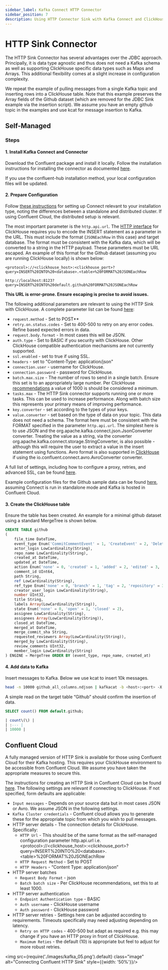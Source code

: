 ```yaml
---
sidebar_label: Kafka Connect HTTP Connector
sidebar_position: 7
description: Using HTTP Connector Sink with Kafka Connect and ClickHouse
---
```


# HTTP Sink Connector

The HTTP Sink Connector has several advantages over the JDBC approach. Principally, it is data type agnostic and thus does not need a Kafka schema as well as supporting ClickHouse specific data types such as Maps and Arrays. This additional flexibility comes at a slight increase in configuration complexity.

We repeat the example of pulling messages from a single Kafka topic and inserting rows into a ClickHouse table. Note that this example preserves the Array fields of the Github dataset (which are removed for the JDBC Sink example via the insertion script). We assume you have an empty github topic in the examples and use kcat for message insertion to Kafka.

## Self-Managed

### Steps

#### 1. Install Kafka Connect and Connector

Download the Confluent package and install it locally. Follow the installation instructions for installing the connector as documented [here](https://docs.confluent.io/kafka-connect-http/current/overview.html).

If you use the confluent-hub installation method, your local configuration files will be updated.

#### 2. Prepare Configuration

Follow [these instructions](https://docs.confluent.io/cloud/current/cp-component/connect-cloud-config.html#set-up-a-local-connect-worker-with-cp-install) for setting up Connect relevant to your installation type, noting the differences between a standalone and distributed cluster. If using Confluent Cloud, the distributed setup is relevant.

The most important parameter is the `http.api.url`. The [HTTP interface](https://clickhouse.com/docs/en/interfaces/http/) for ClickHouse requires you to encode the INSERT statement as a parameter in the URL. This must include the format (`JSONEachRow` in this case) and target database. The format must be consistent with the Kafka data, which will be converted to a string in the HTTP payload. These parameters must be URL escaped. An example of this format for the Github dataset (assuming you are running ClickHouse locally) is shown below:

```
<protocol>://<clickhouse_host>:<clickhouse_port>?query=INSERT%20INTO%20<database>.<table>%20FORMAT%20JSONEachRow

http://localhost:8123?query=INSERT%20INTO%20default.github%20FORMAT%20JSONEachRow
```

**This URL is error-prone. Ensure escaping is precise to avoid issues.**

The following additional parameters are relevant to using the HTTP Sink with ClickHouse. A complete parameter list can be found [here](https://docs.confluent.io/kafka-connect-http/current/connector_config.html):


* `request.method` - Set to POST**
* `retry.on.status.codes` - Set to 400-500 to retry on any error codes. Refine based expected errors in data.
* `request.body.format` - In most cases this will be JSON.
* `auth.type` - Set to BASIC if you security with ClickHouse. Other ClickHouse compatible authentication mechanisms are not currently supported.
* `ssl.enabled` - set to true if using SSL.
* `headers` - set to "Content-Type: application/json"
* `connection.user` - username for ClickHouse.
* `connection.password` - password for ClickHouse.
* `batch.max.size` - The number of rows to send in a single batch. Ensure this set is to an appropriately large number. Per ClickHouse [recommendations](https://clickhouse.com/docs/en/introduction/performance/#performance-when-inserting-data) a value of 1000 is should be considered a minimum.
* `tasks.max` - The HTTP Sink connector supports running one or more tasks. This can be used to increase performance. Along with batch size this represents your primary means of improving performance.
* `key.converter` - set according to the types of your keys.
* `value.converter` - set based on the type of data on your topic. This data does not need a schema. The format here must be consistent with the FORMAT specified in the parameter `http.api.url`. The simplest here is to use JSON and the org.apache.kafka.connect.json.JsonConverter converter. Treating the value as a string, via the converter org.apache.kafka.connect.storage.StringConverter, is also possible - although this will require the user to extract a value in the insert statement using functions. Avro format is also supported in [ClickHouse](https://clickhouse.com/docs/en/interfaces/formats/#data-format-avro) if using the io.confluent.connect.avro.AvroConverter converter.  

A full list of settings, including how to configure a proxy, retries, and advanced SSL, can be found [here](https://docs.confluent.io/kafka-connect-http/current/connector_config.html).

Example configuration files for the Github sample data can be found [here](https://github.com/ClickHouse/clickhouse-docs/tree/main/docs/integrations/kafka/code/connectors/http_sink), assuming Connect is run in standalone mode and Kafka is hosted in Confluent Cloud.

#### 3. Create the ClickHouse table

Ensure the table has been created. An example for a minimal github dataset using a standard MergeTree is shown below.


```sql
CREATE TABLE github
(
    file_time DateTime,
    event_type Enum('CommitCommentEvent' = 1, 'CreateEvent' = 2, 'DeleteEvent' = 3, 'ForkEvent' = 4,'GollumEvent' = 5, 'IssueCommentEvent' = 6, 'IssuesEvent' = 7, 'MemberEvent' = 8, 'PublicEvent' = 9, 'PullRequestEvent' = 10, 'PullRequestReviewCommentEvent' = 11, 'PushEvent' = 12, 'ReleaseEvent' = 13, 'SponsorshipEvent' = 14, 'WatchEvent' = 15, 'GistEvent' = 16, 'FollowEvent' = 17, 'DownloadEvent' = 18, 'PullRequestReviewEvent' = 19, 'ForkApplyEvent' = 20, 'Event' = 21, 'TeamAddEvent' = 22),
    actor_login LowCardinality(String),
    repo_name LowCardinality(String),
    created_at DateTime,
    updated_at DateTime,
    action Enum('none' = 0, 'created' = 1, 'added' = 2, 'edited' = 3, 'deleted' = 4, 'opened' = 5, 'closed' = 6, 'reopened' = 7, 'assigned' = 8, 'unassigned' = 9, 'labeled' = 10, 'unlabeled' = 11, 'review_requested' = 12, 'review_request_removed' = 13, 'synchronize' = 14, 'started' = 15, 'published' = 16, 'update' = 17, 'create' = 18, 'fork' = 19, 'merged' = 20),
    comment_id UInt64,
    path String,
    ref LowCardinality(String),
    ref_type Enum('none' = 0, 'branch' = 1, 'tag' = 2, 'repository' = 3, 'unknown' = 4),
    creator_user_login LowCardinality(String),
    number UInt32,
    title String,
    labels Array(LowCardinality(String)),
    state Enum('none' = 0, 'open' = 1, 'closed' = 2),
    assignee LowCardinality(String),
    assignees Array(LowCardinality(String)),
    closed_at DateTime,
    merged_at DateTime,
    merge_commit_sha String,
    requested_reviewers Array(LowCardinality(String)),
    merged_by LowCardinality(String),
    review_comments UInt32,
    member_login LowCardinality(String)
) ENGINE = MergeTree ORDER BY (event_type, repo_name, created_at)

```

#### 4. Add data to Kafka

Insert messages to Kafka. Below we use kcat to insert 10k messages.

```bash
head -n 10000 github_all_columns.ndjson | kafkacat -b <host>:<port> -X security.protocol=sasl_ssl -X sasl.mechanisms=PLAIN -X sasl.username=<username>  -X sasl.password=<password> -t github
```

A simple read on the target table “Github” should confirm the insertion of data.


```sql
SELECT count() FROM default.github;

| count\(\) |
| :--- |
| 10000 |

```

## Confluent Cloud

A fully managed version of HTTP Sink is available for those using Confluent Cloud for their Kafka hosting. This requires your ClickHouse environment to be accessible from Confluent Cloud. We assume you have taken the appropriate measures to secure this.

The instructions for creating an HTTP Sink in Confluent Cloud can be found [here](https://docs.confluent.io/cloud/current/connectors/cc-http-sink.html). The following settings are relevant if connecting to ClickHouse. If not specified, form defaults are applicable:


* `Input messages` - Depends on your source data but in most cases JSON or Avro. We assume JSON in the following settings.
* `Kafka Cluster credentials` - Confluent cloud allows you to generate these for the appropriate topic from which you wish to pull messages.
* HTTP server details - The connection details for ClickHouse. Specifically:
    * `HTTP Url` - This should be of the same format as the self-managed configuration parameter http.api.url i.e. &lt;protocol>://&lt;clickhouse_host>:&lt;clickhouse_port>?query=INSERT%20INTO%20&lt;database>.&lt;table>%20FORMAT%20JSONEachRow
    * `HTTP Request Method` - Set to POST
    * `HTTP Headers` - “Content Type: application/json”
* HTTP server batches
    * `Request Body Format` - json
    * `Batch batch size` - Per ClickHouse recommendations, set this to at least 1000.
* HTTP server authentication
    * `Endpoint Authentication type` - BASIC
    * `Auth username` - ClickHouse username
    * `Auth password` - ClickHouse password
* HTTP server retries - Settings here can be adjusted according to requirements. Timeouts specifically may need adjusting depending on latency.
    * `Retry on HTTP codes` - 400-500 but adapt as required e.g. this may change if you have an HTTP proxy in front of ClickHouse.
    * `Maximum Reties` - the default (10) is appropriate but feel to adjust for more robust retries.

<img src={require('./images/kafka_05.png').default} class="image" alt="Connecting Confluent HTTP Sink" style={{width: '50%'}}/>
